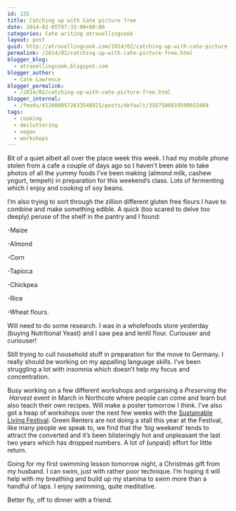 ```yaml
---
id: 135
title: Catching up with Cate picture free
date: 2014-02-05T07:33:00+00:00
categories: Cate writing atravellingcook
layout: post
guid: http://atravellingcook.com/2014/02/catching-up-with-cate-picture-free.html
permalink: /2014/02/catching-up-with-cate-picture-free.html
blogger_blog:
  - atravellingcook.blogspot.com
blogger_author:
  - Cate Lawrence
blogger_permalink:
  - /2014/02/catching-up-with-cate-picture-free.html
blogger_internal:
  - /feeds/4126609572633548921/posts/default/3587509819599022489
tags:
  - cooking
  - decluttering
  - vegan
  - workshops
---
```

Bit of a quiet albeit all over the place week this week. I had my mobile phone stolen from a cafe a couple of days ago so I haven&#8217;t been able to take photos of all the yummy foods I&#8217;ve been making (almond milk, cashew yogurt, tempeh) in preparation for this weekend&#8217;s class. Lots of fermenting which I enjoy and cooking of soy beans.



I&#8217;m also trying to sort through the zillion different gluten free flours I have to combine and make something edible. A quick (too scared to delve too deeply) peruse of the shelf in the pantry and I found:
  
-Maize
  
-Almond
  
-Corn
  
-Tapioca
  
-Chickpea
  
-Rice
  
-Wheat flours.

Will need to do some research. I was in a wholefoods store yesterday (buying Nutritional Yeast) and I saw pea and lentil flour. Curiouser and curiouser!

Still trying to cull household stuff in preparation for the move to Germany. I really should be working on my appalling language skills. I&#8217;ve been struggling a lot with insomnia which doesn&#8217;t help my focus and concentration.

Busy working on a few different workshops and organising a _Preserving the  Harvest_ event in March in Northcote where people can come and learn but also teach their own recipes. Will make a poster tomorrow I think. I&#8217;ve also got a heap of workshops over the next few weeks with the [Sustainable Living Festival](http://www.slf.org.au/festival14/). Green Renters are not doing a stall this year at the Festival, like many people we speak to, we find that the &#8216;big weekend&#8217; tends to attract the converted and it&#8217;s been blisteringly hot and unpleasant the last two years which has dropped numbers. A lot of (unpaid) effort for little return.

Going for my first swimming lesson tomorrow night, a Christmas gift from my husband. I can swim, just with rather poor technique. I&#8217;m hoping it will help with my breathing and build up my stamina to swim more than a handful of laps. I enjoy swimming, quite meditative.

Better fly, off to dinner with a friend.

&nbsp;